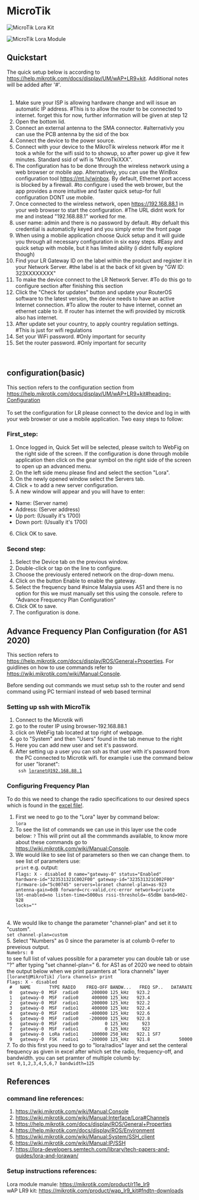# MicroTik
![MicroTik Lora Kit](https://github.com/[username]/[reponame]/blob/[branch]/image.jpg?raw=true)

![MicroTik Lora Module](https://github.com/[username]/[reponame]/blob/[branch]/image.jpg?raw=true)

## Quickstart 
The quick setup below is according to https://help.mikrotik.com/docs/display/UM/wAP+LR9+kit. Additional notes will be added after '#'. <br> <br>

1. Make sure your ISP is allowing hardware change and will issue an automatic IP address. #This is to allow the router to be connected to internet. forget this for now, further information will be given at step 12
2. Open the bottom lid. 
3. Connect an external antenna to the SMA connector. #alternativly you can use the PCB antenna by the sid of the box
4. Connect the device to the power source. 
5. Connect with your device to the MikroTik wireless network #for me it took a while for the wifi ssid to to showup, so after power up give it few minutes. Standard ssid of wifi is "MicroTkiXXX".
6. The configuration has to be done through the wireless network using a web browser or mobile app. Alternatively, you can use the WinBox configuration tool https://mt.lv/winbox. By default, Ethernet port access is blocked by a firewall. #to configure i used the web brower, but the app provides a more intuitive and faster quick setup-for full configuration DONT use mobile.
7. Once connected to the wireless network, open https://192.168.88.1 in your web browser to start the configuration. #The URL didnt work for me and instead "192.168.88.1" worked for me.
8. user name: admin and there is no password by default. #by defualt this credential is automaticlly keyed and you simply enter the front page
9. When using a mobile application choose Quick setup and it will guide you through all necessary configuration in six easy steps. #Easy and quick setup with mobile, but it has limited ability (i didnt fully explore though)
10. Find your LR Gateway ID on the label within the product and register it in your Network Server. #the label is at the back of kit given by "GW ID: 323XXXXXXXX"
11. To make the device connect to the LR Network Server. #To do this go to configure section after finishing this section
12. Click the "Check for updates" button and update your RouterOS software to the latest version, the device needs to have an active Internet connection. #To allow the router to have internet, connet an ethernet cable to it. If router has internet the wifi provided by microtik also has internet.
13. After update set your country, to apply country regulation settings. #This is just for wifi regulations
14. Set your WiFi password. #Only important for security
15. Set the router password. #Only important for security
<br>

## configuration(basic)
This section refers to the configuration section from https://help.mikrotik.com/docs/display/UM/wAP+LR9+kit#heading-Configuration <br> <br>
To set the configuration for LR please connect to the device and log in with your web browser or use a mobile application. Two easy steps to follow:<br>

### First_step:

1. Once logged in, Quick Set will be selected, please switch to WebFig on the right side of the screen. If the configuration is done through mobile application then click on the gear symbol on the right side of the screen to open up an advanced menu.
2. On the left side menu please find and select the section "Lora".
3. On the newly opened window select the Servers tab.
4. Click + to add a new server configuration.
5. A new window will appear and you will have to enter:
* Name: (Server name)
* Address: (Server address)
* Up port: (Usually it's 1700)
* Down port: (Usually it's 1700)
6. Click OK to save.

### Second step:
1. Select the Device tab on the previous window.
2. Double-click or tap on the line to configure.
3. Choose the previously entered network on the drop-down menu.
4. Click on the button Enable to enable the gateway.
5. Select the frequency band #since Malaysia uses AS1 and there is no option for this we must manually set this using the console. refere to "Advance Frequency Plan Configuration"
6. Click OK to save.
7. The configuration is done.

## Advance Frequency Plan Configuration (for AS1 2020)
This section refers to https://help.mikrotik.com/docs/display/ROS/General+Properties. For guidlines on how to use commands refer to https://wiki.mikrotik.com/wiki/Manual:Console. <br>

Before sending out commands we must setup ssh to the router and send command using PC termianl instead of web based terminal <br>
### Setting up ssh with MicroTik
1. Connect to the Microtik wifi
2. go to the router IP using browser-192.168.88.1 
3. click on WebFig tab located at top right of webpage.
4. go to "System" and then "Users" found in the tab menue to the right
5. Here you can add new user and set it's password.
6. After setting up a user you can ssh as that user with it's password from the PC connected to Microtik wifi. for example i use the command below for user "loranet":<br>
<code> ssh loranet@192.168.88.1 </code>

### Configuring Frequency Plan
To do this we need to change the radio specifications to our desired specs which is found in the [excel file!](https://github.com/Abdolraouf-KIE/MicroTik/blob/main/LORA%20Frequency%20Plan%202019%262020.xlsx).
1. First we need to go to the "Lora" layer by command below:<br>
<code>lora</code>
2. To see the list of commands we can use in this layer use the code below:
<code>?</code>
This will print out all the commmands available, to know more about these commands go to https://wiki.mikrotik.com/wiki/Manual:Console. 
3. We would like to see list of parameters so then we can change them. to see list of parameters use: <br>
<code>print</code>
e.g. output: <br>
<code>Flags: X - disabled 
 0   name="gateway-0" status="Enabled" hardware-id="323531321C002F00" 
     gateway-id="323531321C002F00" firmware-id="5c00745" servers=loranet 
     channel-plan=as-923 antenna-gain=0dB forward=crc-valid,crc-error 
     network=private lbt-enabled=no listen-time=5000us rssi-threshold=-65dBm 
     band=902-928 locks=""</code>
<br> 
4. We would like to change the parameter "channel-plan" and set it to "custom". <br>
<code>set channel-plan=custom</code><br>
5. Select "Numbers" as 0 since the parameter is at columb 0-refer to preveious output.<br>
<code>Numebrs: 0</code> <br>
to see full list of values possible for a parameter you can double tab or use "?" after typing "set channel-plan="
6. for AS1 as of 2020 we need to obtain the output below when we print paramters at "lora channels" layer
<code>[loranet@MikroTik] /lora channels> print
Flags: X - disabled 
 #   NAME       TYPE RADIO    FREQ-OFF BANDW...   FREQ SP..   DATARATE
 0   gateway-0  MSF  radio0     200000 125_kHz   923.2
 1   gateway-0  MSF  radio0     400000 125_kHz   923.4
 2   gateway-0  MSF  radio1     200000 125_kHz   922.2
 3   gateway-0  MSF  radio1     400000 125_kHz   922.4
 4   gateway-0  MSF  radio0    -400000 125_kHz   922.6
 5   gateway-0  MSF  radio0    -200000 125_kHz   922.8
 6   gateway-0  MSF  radio0          0 125_kHz     923
 7   gateway-0  MSF  radio1          0 125_kHz     922
 8   gateway-0  LoRa radio1     100000 250_kHz   922.1 SF7 
 9   gateway-0  FSK  radio1    -200000 125_kHz   921.8           50000
</code>
7. To do this first you need to go to "lora/radios" layer and set the centeral frequency as given in excel after which set the radio, frequency-off, and bandwidth. you can set pramter of multiple columb by:<br>
<code>set 0,1,2,3,4,5,6,7 bandwidth=125</code> <br>

## References 
### command line references: <br>
1. https://wiki.mikrotik.com/wiki/Manual:Console <br>
2. https://wiki.mikrotik.com/wiki/Manual:Interface/Lora#Channels <br>
3. https://help.mikrotik.com/docs/display/ROS/General+Properties <br>
4. https://help.mikrotik.com/docs/display/ROS/Environment <br>
5. https://wiki.mikrotik.com/wiki/Manual:System/SSH_client <br>
6. https://wiki.mikrotik.com/wiki/Manual:IP/SSH <br>
7. https://lora-developers.semtech.com/library/tech-papers-and-guides/lora-and-lorawan/ <br>

### Setup instructions references: <br>
Lora module manule: https://mikrotik.com/product/r11e_lr9 <br>
wAP LR9 kit: https://mikrotik.com/product/wap_lr9_kit#fndtn-downloads <br>

